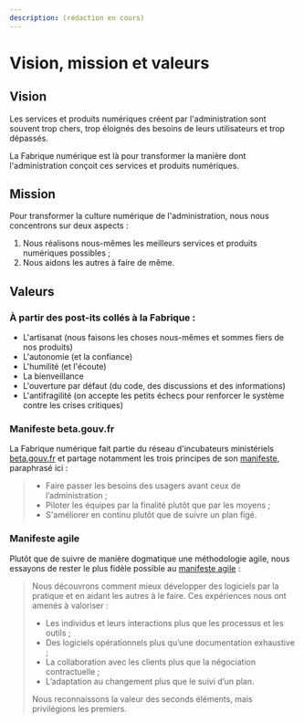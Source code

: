 ```yaml
---
description: (rédaction en cours)
---
```


# Vision, mission et valeurs

## Vision

Les services et produits numériques créent par l'administration sont souvent trop chers, trop éloignés des besoins de leurs utilisateurs et trop dépassés.

La Fabrique numérique est là pour transformer la manière dont l'administration conçoit ces services et produits numériques.

## Mission

Pour transformer la culture numérique de l'administration, nous nous concentrons sur deux aspects :

1. Nous réalisons nous-mêmes les meilleurs services et produits numériques possibles ;
2. Nous aidons les autres à faire de même.

## Valeurs

### À partir des post-its collés à la Fabrique :

* L'artisanat (nous faisons les choses nous-mêmes et sommes fiers de nos produits)
* L'autonomie (et la confiance)
* L'humilité (et l'écoute)
* La bienveillance
* L'ouverture par défaut (du code, des discussions et des informations)
* L'antifragilité (on accepte les petits échecs pour renforcer le système contre les crises critiques)

### Manifeste beta.gouv.fr

La Fabrique numérique fait partie du réseau d'incubateurs ministériels [beta.gouv.fr](https://app.gitbook.com/s/-M4-Pru_Xyamh27tzw85/decouvrir-les-guides-des-autres-incubateurs/fabrique-numerique-ministeres-des-armees/beta.gouv.fr/) et partage notamment les trois principes de son [manifeste](https://beta.gouv.fr/incubateurs/), paraphrasé ici :

> * Faire passer les besoins des usagers avant ceux de l’administration ;
> * Piloter les équipes par la finalité plutôt que par les moyens ;
> * S'améliorer en continu plutôt que de suivre un plan figé.

### Manifeste agile

Plutôt que de suivre de manière dogmatique une méthodologie agile, nous essayons de rester le plus fidèle possible au [manifeste agile](https://agilemanifesto.org/iso/fr/manifesto.html) :

> Nous découvrons comment mieux développer des logiciels par la pratique et en aidant les autres à le faire. Ces expériences nous ont amenés à valoriser :
>
> * Les individus et leurs interactions plus que les processus et les outils ;
> * Des logiciels opérationnels plus qu’une documentation exhaustive ;
> * La collaboration avec les clients plus que la négociation contractuelle ;
> * L’adaptation au changement plus que le suivi d’un plan.
>
> Nous reconnaissons la valeur des seconds éléments, mais privilégions les premiers.
